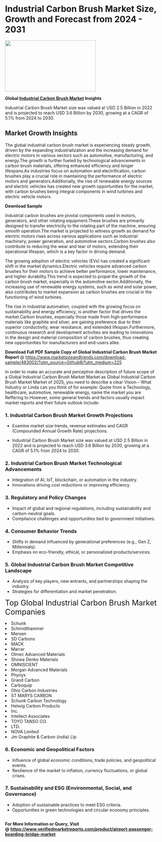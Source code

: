 <H1>Industrial Carbon Brush Market Size, Growth and Forecast from 2024 - 2031</H1><img class="aligncenter size-medium wp-image-584254" src="https://thirdeyenews.in/wp-content/uploads/2024/09/Global-Market-Research-300x168.jpeg" alt="" width="300" height="168" /><p><strong>Global&nbsp;<a href="https://www.marketsizeandtrends.com/download-sample/483002/?utm_source=Github8j?utm_medium=225">Industrial Carbon Brush Market</a> Insights</strong></p><p>Industrial Carbon Brush Market size was valued at USD 2.5 Billion in 2022 and is projected to reach USD 3.6 Billion by 2030, growing at a CAGR of 5.1% from 2024 to 2030.</p><p><h2>Market Growth Insights</h2> <p>The global industrial carbon brush market is experiencing steady growth, driven by the expanding industrialization and the increasing demand for electric motors in various sectors such as automotive, manufacturing, and energy.The growth is further fueled by technological advancements in carbon brush materials, offering enhanced efficiency and longer lifespans.As industries focus on automation and electrification, carbon brushes play a crucial role in maintaining the performance of electric motors and generators.Additionally, the rise of renewable energy sources and electric vehicles has created new growth opportunities for the market, with carbon brushes being integral components in wind turbines and electric vehicle motors.</p> <p><strong>Download Sample</strong></p> <p>Industrial carbon brushes are pivotal components used in motors, generators, and other rotating equipment.These brushes are primarily designed to transfer electricity to the rotating part of the machine, ensuring smooth operation.The market is projected to witness growth as demand for electric motors rises across various applications such as industrial machinery, power generation, and automotive sectors.Carbon brushes also contribute to reducing the wear and tear of motors, extending their operational lifespan, which is a key factor in driving demand.</p> <p>The growing adoption of electric vehicles (EVs) has created a significant shift in the market dynamics.Electric vehicles require advanced carbon brushes for their motors to achieve better performance, lower maintenance, and higher durability.This trend is expected to propel the growth of the carbon brush market, especially in the automotive sector.Additionally, the increasing use of renewable energy systems, such as wind and solar power, also contributes to market expansion as carbon brushes are crucial in the functioning of wind turbines.</p> <p>The rise in industrial automation, coupled with the growing focus on sustainability and energy efficiency, is another factor that drives the market.Carbon brushes, especially those made from high-performance materials like graphite and silver, are gaining preference due to their superior conductivity, wear resistance, and extended lifespan.Furthermore, continuous research and development activities are leading to innovations in the design and material composition of carbon brushes, thus creating new opportunities for manufacturers and end-users alike.</p> <p><span class=""><strong>Download Full PDF Sample Copy of Global Industrial Carbon Brush Market Report</strong> @ <a href="https://www.marketsizeandtrends.com/download-sample/483002/?utm_source=Github8j?utm_medium=225" target="_blank">https://www.marketsizeandtrends.com/download-sample/483002/?utm_source=Github8j?utm_medium=225</a></span></p><p>In order to make an accurate and perceptive description of future scope of a Global&nbsp;Industrial Carbon Brush Market Market as Global&nbsp;Industrial Carbon Brush Market Market of 2025, you need to describe a clear Vision &ndash; What Industry or Linda can you think of for example: Quote from a Technology, healthcare, automotive, renewable energy, name the market you are Reffering to.However, some general trends and factors usually impact market reports and their future outlook include:</p><h3>1.&nbsp;<strong>Industrial Carbon Brush Market Growth Projections</strong></h3><ul><li>Examine market size trends, revenue estimates and CAGR (Compounded Annual Growth Rate) projections.</li><li><p>Industrial Carbon Brush Market size was valued at USD 2.5 Billion in 2022 and is projected to reach USD 3.6 Billion by 2030, growing at a CAGR of 5.1% from 2024 to 2030.</p></li></ul><h3>2.&nbsp;<strong>Industrial Carbon Brush Market Technological Advancements</strong></h3><ul><li>Integration of AI, IoT, blockchain, or automation in the industry.</li><li>Innovations driving cost reductions or improving efficiency.</li></ul><h3>3.&nbsp;<strong>Regulatory and Policy Changes</strong></h3><ul><li>Impact of global and regional regulations, including sustainability and carbon-neutral goals.</li><li>Compliance challenges and opportunities tied to government initiatives.</li></ul><h3>4.&nbsp;<strong>Consumer Behavior Trends</strong></h3><ul><li>Shifts in demand influenced by generational preferences (e.g., Gen Z, Millennials).</li><li>Emphasis on eco-friendly, ethical, or personalized products/services.</li></ul><h3>5.&nbsp;<strong>Global Industrial Carbon Brush Market Competitive Landscape</strong></h3><ul><li>Analysis of key players, new entrants, and partnerships shaping the industry.</li><li>Strategies for differentiation and market penetration.</li></ul><p data-pm-slice="1 1 []"><span style="color: inherit; font-family: inherit; font-size: 25px;">Top Global Industrial Carbon Brush Market Companies</span></p><div class="" data-test-id=""><p><li>Schunk</li><li> Schmidthammer</li><li> Mersen</li><li> SD Carbons</li><li> MACK</li><li> Marrar</li><li> Olmec Advanced Materials</li><li> Showa Denko Materials</li><li> OMNISCIENT</li><li> Morgan Advanced Materials</li><li> Phynyx</li><li> Grand Carbon</li><li> Carboquip</li><li> Ohio Carbon Industries</li><li> ST MARYS CARBON</li><li> Schunk Carbon Technology</li><li> Helwig Carbon Products</li><li> Inc.</li><li> Intellect Associates</li><li> TOYO TANSO CO.</li><li> LTD.</li><li> NOVA Limited</li><li> Jm Graphite & Carbon (india) Llp</li></p></div><h3>6.&nbsp;<strong>Economic and Geopolitical Factors</strong></h3><ul><li>Influence of global economic conditions, trade policies, and geopolitical events.</li><li>Resilience of the market to inflation, currency fluctuations, or global crises.</li></ul><h3>7.&nbsp;<strong>Sustainability and ESG (Environmental, Social, and Governance)</strong></h3><ul><li>Adoption of sustainable practices to meet ESG criteria.</li><li>Opportunities in green technologies and circular economy principles.</li></ul><h2><strong style="font-size: 14px;">For More Information or Query, Visit @&nbsp;</strong><a style="background-color: #ffffff; font-size: 14px;" href="https://www.marketsizeandtrends.com/report/industrial-carbon-brush-market/" target="_blank">https://www.verifiedmarketreports.com/product/airport-passenger-boarding-bridge-market</a></h2>